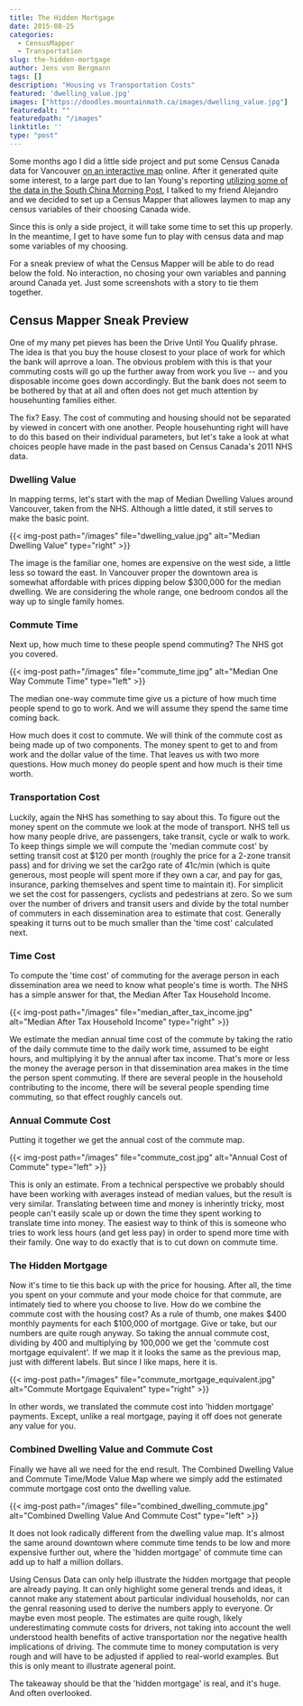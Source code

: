 ```yaml
---
title: The Hidden Mortgage
date: 2015-08-25
categories:
  - CensusMapper
  - Transportation
slug: the-hidden-mortgage
author: Jens von Bergmann
tags: []
description: "Housing vs Transportation Costs"
featured: 'dwelling_value.jpg'
images: ["https://doodles.mountainmath.ca/images/dwelling_value.jpg"]
featuredalt: ""
featuredpath: "/images"
linktitle: ''
type: "post"
---
```


Some months ago I did a little side project and put some Census Canada data for Vancouver
[on an interactive map](https://mountainmath.ca/census) online. After it generated quite some interest, to a large part
due to Ian Young's reporting
[utilizing some of the data in the South China Morning Post](http://www.scmp.com/comment/blogs/article/1851003/bizarro-vancouver-25000-households-declare-less-income-they-spend),
I talked to my friend Alejandro and we decided to set up a Census Mapper that allowes laymen to map any census variables
of their choosing Canada wide.

Since this is only a side project, it will take some time to set this up properly. In the meantime, I get to have some
fun to play with census data and map some variables of my choosing.

For a sneak preview of what the Census Mapper will be able to do read below the fold. No interaction, no chosing your
own variables and panning around Canada yet. Just some screenshots with a story to tie them together. 

<!-- more -->
## Census Mapper Sneak Preview
One of my many pet pieves has been the Drive Until You Qualify phrase. The idea is that you buy the house closest to your
place of work for which the bank will aprrove a loan. The obvious problem with this is that your commuting costs will
go up the further away from work you live -- and you disposable income goes down accordingly. But the bank does not
seem to be bothered by that at all and often does not get much attention by househunting families either.

The fix? Easy. The cost of commuting and housing should not be separated by viewed in concert with one another.
People househunting right will have to do this based on their individual parameters, but let's take a look at what
choices people have made in the past based on Census Canada's 2011 NHS data.

### Dwelling Value
In mapping terms, let's start with the map of Median Dwelling Values around Vancouver, taken from the NHS. Although
a little dated, it still serves to make the basic point.

{{< img-post path="/images" file="dwelling_value.jpg" alt="Median Dwelling Value" type="right" >}}

The image is the familiar one, homes are expensive on the west side, a little less so toward the east. In Vancouver
proper the downtown area is somewhat affordable with prices dipping below $300,000 for the median dwelling. We are
considering the whole range, one bedroom condos all the way up to single family homes.

### Commute Time
Next up, how much time to these people spend commuting? The NHS got you covered.

{{< img-post path="/images" file="commute_time.jpg" alt="Median One Way Commute Time" type="left" >}}

The median one-way commute time give us a picture of how much time people spend to go to work. And we will assume they
spend the same time coming back.

How much does it cost to commute. We will think of the commute cost as being made up of two components. The money
spent to get to and from work and the dollar value of the time. That leaves us with two more questions. How much money
do people spent and how much is their time worth.

### Transportation Cost
Luckily, again the NHS has something to say about this. To figure out the money spent on the commute we look at the mode
of transport. NHS tell us how many people drive, are passengers, take transit, cycle or walk to work. To keep things
simple we will compute the 'median commute cost' by setting transit cost at $120 per month (roughly the price for a
2-zone transit pass) and for driving we set the car2go rate of 41c/min (which is quite generous, most people will spent
more if they own a car, and pay for gas, insurance, parking themselves and spent time to maintain it). For simplicit we
set the cost for passengers, cyclists and pedestrians at zero. So we sum over the number of drivers and transit users
and divide by the total number of commuters in each dissemination area to estimate that cost. Generally speaking it
turns out to be much smaller than the 'time cost' calculated next.

### Time Cost
To compute the 'time cost' of commuting for the average person in each dissemination area we need to know what people's
time is worth. The NHS has a simple answer for that, the Median After Tax Household Income.

{{< img-post path="/images" file="median_after_tax_income.jpg" alt="Median After Tax Household Income" type="right" >}}

We estimate the median annual time cost of the commute by taking the ratio of the daily commute time to the daily work time,
assumed to be eight hours, and multiplying it by the annual after tax income. That's more or less the money the average
person in that dissemination area makes in the time the person spent commuting. If there are several people in the
household contributing to the income, there will be several people spending time
commuting, so that effect roughly cancels out.

### Annual Commute Cost
Putting it together we get the annual cost of the commute map.

{{< img-post path="/images" file="commute_cost.jpg" alt="Annual Cost of Commute" type="left" >}}

This is only an estimate. From a technical perspective we probably should have been working with averages instead of
median values, but the result is very similar. Translating between time and money is inherintly tricky, most people can't
easily scale up or down the time they spent working to translate time into money. The easiest way to think of this is
someone who tries to work less hours (and get less pay) in order to spend more time with their family. One way to do
exactly that is to cut down on commute time.

### The Hidden Mortgage
Now it's time to tie this back up with the price for housing. After all, the time you spent on your commute and your
mode choice for that commute, are intimately tied to where you choose to live. How do we combine the commute cost with
the housing cost?
As a rule of thumb, one makes $400 monthly payments for each $100,000 of mortgage. Give or take, but our numbers are
quite rough anyway. So taking the annual commute cost, dividing by 400 and multiplying by 100,000 we get the 'commute
cost mortgage equivalent'. If we map it it looks the same as the previous map, just with different labels. But since I
like maps, here it is.

{{< img-post path="/images" file="commute_mortgage_equivalent.jpg" alt="Commute Mortgage Equivalent" type="right" >}}

In other words, we translated the commute cost into 'hidden mortgage' payments. Except, unlike a real mortgage, paying
it off does not generate any value for you.

### Combined Dwelling Value and Commute Cost
Finally we have all we need for the end result. The Combined Dwelling Value and Commute Time/Mode Value Map where we
simply add the estimated commute mortgage cost onto the dwelling value.

{{< img-post path="/images" file="combined_dwelling_commute.jpg" alt="Combined Dwelling Value And Commute Cost" type="left" >}}

It does not look radically different from the dwelling value map. It's almost the same around downtown where commute
time tends to be low and more expensive further out, where the 'hidden mortgage' of commute time can add up to half a
million dollars.

Using Census Data can only help illustrate the hidden mortgage that people are already paying. It can only highlight
some general trends and ideas, it cannot make any statement about particular individual households, nor can the genral
reasoning used to derive the numbers apply to everyone. Or maybe even most people. The estimates are quite rough, likely
underestimating commute costs for drivers, not taking into account the well understood health benefits of active
transportation nor the negative health implications of driving. The commute time to money computation is very rough
and will have to be adjusted if applied to real-world examples. But this is only meant to illustrate ageneral point. 

The takeaway should be that the 'hidden mortgage' is real, and it's huge. And often overlooked.
